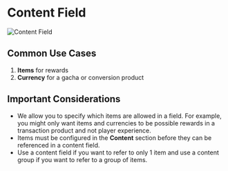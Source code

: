 # Content Field

![Content Field](/img/content-field.png)

## Common Use Cases

1. **Items** for rewards
2. **Currency** for a gacha or conversion product

## Important Considerations

- We allow you to specify which items are allowed in a field. For example, you might only want items and currencies to be possible rewards in a transaction product and not player experience.
- Items must be configured in the **Content** section before they can be referenced in a content field.
- Use a content field if you want to refer to only 1 item and use a content group if you want to refer to a group of items.
